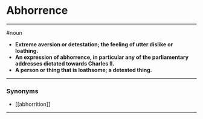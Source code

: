 # Abhorrence
---
#noun
- **Extreme aversion or detestation; the feeling of utter dislike or loathing.**
- **An expression of abhorrence, in particular any of the parliamentary addresses dictated towards Charles II.**
- **A person or thing that is loathsome; a detested thing.**
---
### Synonyms
- [[abhorrition]]
---
